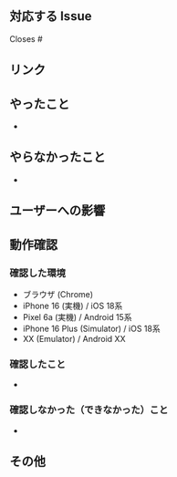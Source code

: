 ## 対応する Issue

<!-- 該当の Issue を Close したくない場合は、 `Closes` の文言を削除する。 -->

Closes #

## リンク

<!-- タスク管理/整理用の Notion ページや参考にしたサイト等があれば記載する。 -->

## やったこと

-

## やらなかったこと

-

## ユーザーへの影響

<!-- ユーザーから見て、できるようになったことやできなくなったこと等を記載する。 -->

## 動作確認

### 確認した環境

- ブラウザ (Chrome)
- iPhone 16 (実機) / iOS 18系
- Pixel 6a (実機) / Android 15系
- iPhone 16 Plus (Simulator) / iOS 18系
- XX (Emulator) / Android XX

### 確認したこと

<!-- スクショや動画を貼っても良い。 -->

-

### 確認しなかった（できなかった）こと

-

## その他
